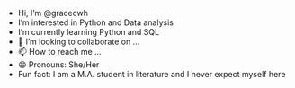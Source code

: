 - Hi, I’m @gracecwh
- I’m interested in Python and Data analysis
-  I’m currently learning Python and SQL 
- 💞️ I’m looking to collaborate on ...
- 📫 How to reach me ...
- 😄 Pronouns: She/Her
- Fun fact: I am a M.A. student in literature and I never expect myself here

<!---
gracecwh/gracecwh is a ✨ special ✨ repository because its `README.md` (this file) appears on your GitHub profile.
You can click the Preview link to take a look at your changes.
--->
